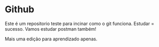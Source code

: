 # Github

Este é um repositorio teste para incinar como o git funciona.
Estudar = sucesso.
Vamos estudar postman também!

Mais uma edição para aprendizado apenas.
